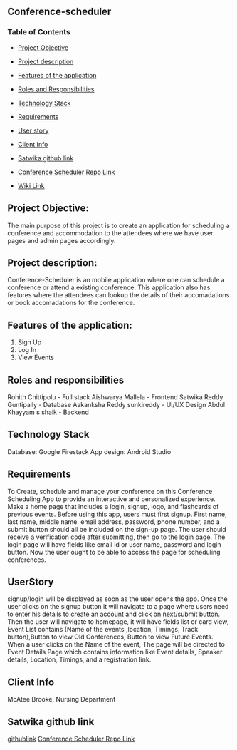 ## Conference-scheduler

### Table of Contents

* [Project Objective](https://github.com/Rohith-Chittipolu/Conference-scheduler/edit/main/README.md#project-objective)

* [Project description](https://github.com/Rohith-Chittipolu/Conference-scheduler/edit/main/README.md#project-description)

* [Features of the application](https://github.com/Rohith-Chittipolu/Conference-scheduler/edit/main/README.md#features-of-the-application)

* [Roles and Responsibilities](https://github.com/Rohith-Chittipolu/Conference-scheduler/edit/main/README.md#roles-and-responsibilities)

* [Technology Stack](https://github.com/Rohith-Chittipolu/Conference-scheduler/edit/main/README.md#technology-stack)

* [Requirements](https://github.com/Rohith-Chittipolu/Conference-scheduler/edit/main/README.md#requirements)

* [User story](https://github.com/Rohith-Chittipolu/Conference-scheduler/edit/main/README.md#userstory)

* [Client Info](https://github.com/Rohith-Chittipolu/Conference-scheduler/edit/main/README.md#client-info)

* [Satwika github link](https://github.com/Rohith-Chittipolu/Conference-scheduler/edit/main/README.md#satwika-github-link)

* [Conference Scheduler Repo Link](https://github.com/Rohith-Chittipolu/Conference-scheduler)

* [Wiki Link](https://github.com/Rohith-Chittipolu/Conference-scheduler/wiki/Wiki-Home-Page)

## Project Objective:
The main purpose of this project is to create an application for scheduling a conference and accommodation to the attendees where we have user pages and admin pages accordingly.
## Project description:
Conference-Scheduler is an mobile application where one can schedule a conference or attend a existing conference.
This application also has features where the attendees can lookup the details of their accomadations or book accomadations for the conference.

## Features of the application:
<ol>
<li>Sign Up</li>
<li>Log In</li>
<li>View Events</li>
</ol>

## Roles and responsibilities
Rohith Chittipolu - Full stack
Aishwarya Mallela - Frontend
Satwika Reddy Guntipally - Database
Aakanksha Reddy sunkireddy - UI/UX Design
Abdul Khayyam s shaik - Backend

## Technology Stack
Database: Google Firestack
App design: Android Studio

## Requirements
To Create, schedule and manage your conference on this Conference Scheduling App to provide an interactive and personalized experience.
Make a home page that includes a login, signup, logo, and flashcards of previous events.
Before using this app, users must first signup.
First name, last name, middle name, email address, password, phone number, and a submit button should all be included on the sign-up page.
The user should receive a verification code after submitting, then go to the login page.
The login page will have fields like email id or user name, password and login button.
Now the user ought to be able to access the page for scheduling conferences.

## UserStory
signup/login will be displayed as soon as the user opens the app.
Once the user clicks on the signup button it will navigate to a page where users need to enter his details to create an account and click on next/submit button.
Then the user will navigate to homepage, it will have fields list or card view, Event List contains (Name of the events ,location, Timings, Track button),Button to view Old Conferences, Button to view Future Events.
When a user clicks on the Name of the event, The page will be directed to Event Details Page which contains information like Event details, Speaker details, Location, Timings, and a registration link.

## Client Info
McAtee Brooke, Nursing Department

## Satwika github link
[githublink](https://github.com/GuntipallySatwika)
[Conference Scheduler Repo Link](https://github.com/Rohith-Chittipolu/Conference-scheduler)
